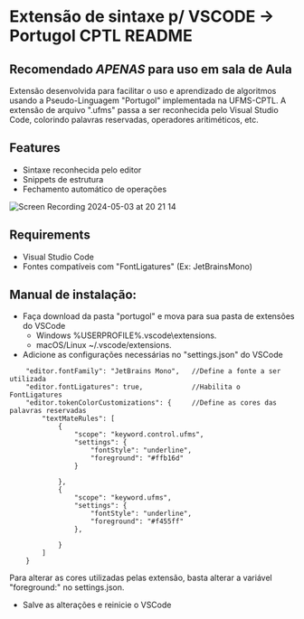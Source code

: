 # Extensão de sintaxe p/ VSCODE -> Portugol CPTL README
## Recomendado *APENAS* para uso em sala de Aula
Extensão desenvolvida para facilitar o uso e aprendizado de algoritmos usando a Pseudo-Linguagem "Portugol" implementada na UFMS-CPTL. A extensão de arquivo ".ufms" passa a ser reconhecida pelo Visual Studio Code, colorindo palavras reservadas, operadores aritiméticos, etc.

## Features
- Sintaxe reconhecida pelo editor
- Snippets de estrutura
- Fechamento automático de operações

![Screen Recording 2024-05-03 at 20 21 14](https://github.com/AugustoLisboa/Port-UFMS-Cptl/assets/60906217/45e3b237-4847-4d43-a81a-ccdef95d0155)


## Requirements

- Visual Studio Code
- Fontes compatíveis com "FontLigatures" (Ex: JetBrainsMono)

## Manual de instalação:
* Faça download da pasta "portugol" e mova para sua pasta de extensões do VSCode
  - Windows %USERPROFILE%\.vscode\extensions.
  - macOS/Linux ~/.vscode/extensions.
* Adicione as configurações necessárias no "settings.json" do VSCode
```
    "editor.fontFamily": "JetBrains Mono",   //Define a fonte a ser utilizada
    "editor.fontLigatures": true,            //Habilita o FontLigatures
    "editor.tokenColorCustomizations": {     //Define as cores das palavras reservadas
        "textMateRules": [
            {
                "scope": "keyword.control.ufms",
                "settings": {
                    "fontStyle": "underline",
                    "foreground": "#ffb16d"
                }
                
            },
            {
                "scope": "keyword.ufms",
                "settings": {
                    "fontStyle": "underline",
                    "foreground": "#f455ff"
                },
                
            }
        ]
    }
  ```
Para alterar as cores utilizadas pelas extensão, basta alterar a variável "foreground:" no settings.json.
* Salve as alterações e reinicie o VSCode

